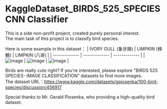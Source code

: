# KaggleDataset_BIRDS_525_SPECIES CNN Classifier

This is a side non-profit project, created purely personal interest.  
The main task of this project is to classify bird species.

Here is some example in this dataset：
| IVORY GULL (象牙鷗) | LIMPKIN (秧鶴) | LIMPKIN (八哥) |
| ------------- | ------------- | ------------- |
| ![image](https://github.com/SHENG-KAI-HUANG/KaggleDataset_BIRDS_525_SPECIES/blob/main/sampleImage/IVORY%20GULL_002.jpg)  | ![image](https://github.com/SHENG-KAI-HUANG/KaggleDataset_BIRDS_525_SPECIES/blob/main/sampleImage/LIMPKIN_003.jpg)   | ![image](https://github.com/SHENG-KAI-HUANG/KaggleDataset_BIRDS_525_SPECIES/blob/main/sampleImage/MYNA_010.jpg)  |

Birds are really cute right? If you're interested, please explore "BIRDS 525 SPECIES- IMAGE CLASSIFICATION" datasets to find more images.  
The dataset URL：https://www.kaggle.com/datasets/gpiosenka/100-bird-species/discussion/456917  
  
Special thanks to Mr. Gerald Piosenka, who providing a high-quality bird dataset.


